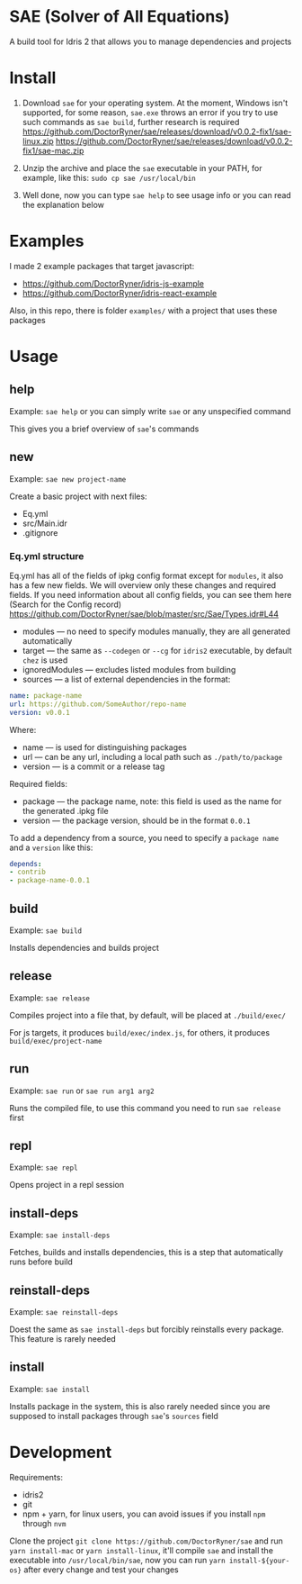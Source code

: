 # SAE (Solver of All Equations)

A build tool for Idris 2 that allows you to manage dependencies and projects

# Install

1. Download `sae` for your operating system. At the moment, Windows isn't supported, for some reason, `sae.exe` throws an error if you try to use such commands as `sae build`, further research is required
   https://github.com/DoctorRyner/sae/releases/download/v0.0.2-fix1/sae-linux.zip
   https://github.com/DoctorRyner/sae/releases/download/v0.0.2-fix1/sae-mac.zip

2. Unzip the archive and place the `sae` executable in your PATH, for example, like this: `sudo cp sae /usr/local/bin `

3. Well done, now you can type `sae help` to see usage info or you can read the explanation below

# Examples

I made 2 example packages that target javascript:
* https://github.com/DoctorRyner/idris-js-example
* https://github.com/DoctorRyner/idris-react-example

Also, in this repo, there is folder `examples/` with a project that uses these packages

# Usage

## help

Example: `sae help` or you can simply write `sae` or any unspecified command

This gives you a brief overview of `sae`'s commands

## new

Example: `sae new project-name`

Create a basic project with next files:

* Eq.yml
* src/Main.idr
* .gitignore

### Eq.yml structure

Eq.yml has all of the fields of ipkg config format except for `modules`, it also has a few new fields. We will overview only these changes and required fields. If you need information about all config fields, you can see them here (Search for the Config record) https://github.com/DoctorRyner/sae/blob/master/src/Sae/Types.idr#L44

* modules — no need to specify modules manually, they are all generated automatically
* target — the same as `--codegen` or `--cg` for `idris2` executable, by default `chez` is used
* ignoredModules — excludes listed modules from building
* sources — a list of external dependencies in the format:

```yaml
name: package-name
url: https://github.com/SomeAuthor/repo-name
version: v0.0.1
```

Where:

* name — is used for distinguishing packages
* url — can be any url, including a local path such as `./path/to/package`
* version — is a commit or a release tag

Required fields:

* package — the package name, note: this field is used as the name for the generated .ipkg file
* version — the package version, should be in the format `0.0.1`

To add a dependency from a source, you need to specify a `package name` and a `version` like this:

```yaml
depends:
- contrib
- package-name-0.0.1
```

## build

Example: `sae build`

Installs dependencies and builds project

## release

Example: `sae release`

Compiles project into a file that, by default, will be placed at `./build/exec/`

For js targets, it produces `build/exec/index.js`, for others, it produces `build/exec/project-name` 

## run

Example: `sae run` or `sae run arg1 arg2`

Runs the compiled file, to use this command you need to run `sae release` first

## repl

Example: `sae repl`

Opens project in a repl session

## install-deps

Example: `sae install-deps`

Fetches, builds and installs dependencies, this is a step that automatically runs before build

## reinstall-deps

Example: `sae reinstall-deps`

Doest the same as `sae install-deps` but forcibly reinstalls every package. This feature is rarely needed

## install

Example: `sae install`

Installs package in the system, this is also rarely needed since you are supposed to install packages through `sae`'s `sources` field

# Development

Requirements:

* idris2
* git
* npm + yarn, for linux users, you can avoid issues if you install `npm` through `nvm`

Clone the project `git clone https://github.com/DoctorRyner/sae` and run `yarn install-mac` or `yarn install-linux`, it'll compile `sae` and install the executable into `/usr/local/bin/sae`, now you can run `yarn install-${your-os}` after every change and test your changes
